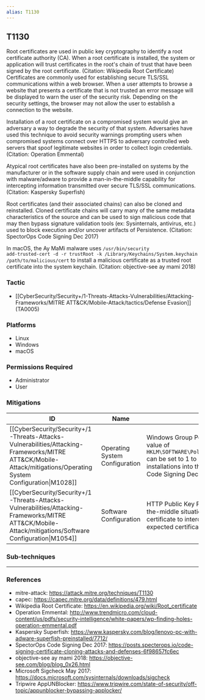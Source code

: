 ```yaml
---
alias: T1130
---
```


## T1130

Root certificates are used in public key cryptography to identify a root certificate authority (CA). When a root certificate is installed, the system or application will trust certificates in the root's chain of trust that have been signed by the root certificate. (Citation: Wikipedia Root Certificate) Certificates are commonly used for establishing secure TLS/SSL communications within a web browser. When a user attempts to browse a website that presents a certificate that is not trusted an error message will be displayed to warn the user of the security risk. Depending on the security settings, the browser may not allow the user to establish a connection to the website.

Installation of a root certificate on a compromised system would give an adversary a way to degrade the security of that system. Adversaries have used this technique to avoid security warnings prompting users when compromised systems connect over HTTPS to adversary controlled web servers that spoof legitimate websites in order to collect login credentials. (Citation: Operation Emmental)

Atypical root certificates have also been pre-installed on systems by the manufacturer or in the software supply chain and were used in conjunction with malware/adware to provide a man-in-the-middle capability for intercepting information transmitted over secure TLS/SSL communications. (Citation: Kaspersky Superfish)

Root certificates (and their associated chains) can also be cloned and reinstalled. Cloned certificate chains will carry many of the same metadata characteristics of the source and can be used to sign malicious code that may then bypass signature validation tools (ex: Sysinternals, antivirus, etc.) used to block execution and/or uncover artifacts of Persistence. (Citation: SpectorOps Code Signing Dec 2017)

In macOS, the Ay MaMi malware uses <code>/usr/bin/security add-trusted-cert -d -r trustRoot -k /Library/Keychains/System.keychain /path/to/malicious/cert</code> to install a malicious certificate as a trusted root certificate into the system keychain. (Citation: objective-see ay mami 2018)


### Tactic
- [[CyberSecurity/Security+/1-Threats-Attacks-Vulnerabilities/Attacking-Frameworks/MITRE ATT&CK/Mobile-Attack/tactics/Defense Evasion]] (TA0005)

### Platforms
- Linux
- Windows
- macOS

### Permissions Required
- Administrator
- User

### Mitigations

| ID | Name | Description |
| --- | --- | --- |
| [[CyberSecurity/Security+/1-Threats-Attacks-Vulnerabilities/Attacking-Frameworks/MITRE ATT&CK/Mobile-Attack/mitigations/Operating System Configuration\|M1028]] | Operating System Configuration | Windows Group Policy can be used to manage root certificates and the <code>Flags</code> value of <code>HKLM\\SOFTWARE\\Policies\\Microsoft\\SystemCertificates\\Root\\ProtectedRoots</code> can be set to 1 to prevent non-administrator users from making further root installations into their own HKCU certificate store. (Citation: SpectorOps Code Signing Dec 2017) |
| [[CyberSecurity/Security+/1-Threats-Attacks-Vulnerabilities/Attacking-Frameworks/MITRE ATT&CK/Mobile-Attack/mitigations/Software Configuration\|M1054]] | Software Configuration | HTTP Public Key Pinning (HPKP) is one method to mitigate potential man-in-the-middle situations where and adversary uses a mis-issued or fraudulent certificate to intercept encrypted communications by enforcing use of an expected certificate. (Citation: Wikipedia HPKP) |

### Sub-techniques


---
### References

- mitre-attack: https://attack.mitre.org/techniques/T1130
- capec: https://capec.mitre.org/data/definitions/479.html
- Wikipedia Root Certificate: https://en.wikipedia.org/wiki/Root_certificate
- Operation Emmental: http://www.trendmicro.com/cloud-content/us/pdfs/security-intelligence/white-papers/wp-finding-holes-operation-emmental.pdf
- Kaspersky Superfish: https://www.kaspersky.com/blog/lenovo-pc-with-adware-superfish-preinstalled/7712/
- SpectorOps Code Signing Dec 2017: https://posts.specterops.io/code-signing-certificate-cloning-attacks-and-defenses-6f98657fc6ec
- objective-see ay mami 2018: https://objective-see.com/blog/blog_0x26.html
- Microsoft Sigcheck May 2017: https://docs.microsoft.com/sysinternals/downloads/sigcheck
- Tripwire AppUNBlocker: https://www.tripwire.com/state-of-security/off-topic/appunblocker-bypassing-applocker/
